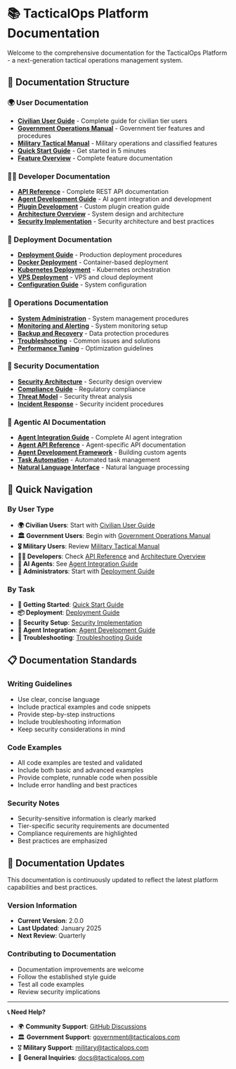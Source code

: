 # 📚 TacticalOps Platform Documentation

Welcome to the comprehensive documentation for the TacticalOps Platform - a next-generation tactical operations management system.

## 📖 Documentation Structure

### 🌍 User Documentation
- [**Civilian User Guide**](user-guides/civilian-guide.md) - Complete guide for civilian tier users
- [**Government Operations Manual**](user-guides/government-manual.md) - Government tier features and procedures
- [**Military Tactical Manual**](user-guides/military-manual.md) - Military operations and classified features
- [**Quick Start Guide**](user-guides/quick-start.md) - Get started in 5 minutes
- [**Feature Overview**](user-guides/features.md) - Complete feature documentation

### 👨‍💻 Developer Documentation
- [**API Reference**](api/README.md) - Complete REST API documentation
- [**Agent Development Guide**](agents/README.md) - AI agent integration and development
- [**Plugin Development**](plugins/README.md) - Custom plugin creation guide
- [**Architecture Overview**](architecture/README.md) - System design and architecture
- [**Security Implementation**](security/README.md) - Security architecture and best practices

### 🚀 Deployment Documentation
- [**Deployment Guide**](deployment/README.md) - Production deployment procedures
- [**Docker Deployment**](deployment/docker.md) - Container-based deployment
- [**Kubernetes Deployment**](deployment/kubernetes.md) - Kubernetes orchestration
- [**VPS Deployment**](deployment/vps.md) - VPS and cloud deployment
- [**Configuration Guide**](deployment/configuration.md) - System configuration

### 🔧 Operations Documentation
- [**System Administration**](operations/system-admin.md) - System management procedures
- [**Monitoring and Alerting**](operations/monitoring.md) - System monitoring setup
- [**Backup and Recovery**](operations/backup-recovery.md) - Data protection procedures
- [**Troubleshooting**](operations/troubleshooting.md) - Common issues and solutions
- [**Performance Tuning**](operations/performance.md) - Optimization guidelines

### 🔐 Security Documentation
- [**Security Architecture**](security/architecture.md) - Security design overview
- [**Compliance Guide**](security/compliance.md) - Regulatory compliance
- [**Threat Model**](security/threat-model.md) - Security threat analysis
- [**Incident Response**](security/incident-response.md) - Security incident procedures

### 🤖 Agentic AI Documentation
- [**Agent Integration Guide**](agents/integration.md) - Complete AI agent integration
- [**Agent API Reference**](agents/api-reference.md) - Agent-specific API documentation
- [**Agent Development Framework**](agents/development.md) - Building custom agents
- [**Task Automation**](agents/automation.md) - Automated task management
- [**Natural Language Interface**](agents/nlp.md) - Natural language processing

## 🎯 Quick Navigation

### By User Type
- **🌍 Civilian Users**: Start with [Civilian User Guide](user-guides/civilian-guide.md)
- **🏛️ Government Users**: Begin with [Government Operations Manual](user-guides/government-manual.md)
- **🎖️ Military Users**: Review [Military Tactical Manual](user-guides/military-manual.md)
- **👨‍💻 Developers**: Check [API Reference](api/README.md) and [Architecture Overview](architecture/README.md)
- **🤖 AI Agents**: See [Agent Integration Guide](agents/integration.md)
- **🔧 Administrators**: Start with [Deployment Guide](deployment/README.md)

### By Task
- **🚀 Getting Started**: [Quick Start Guide](user-guides/quick-start.md)
- **📦 Deployment**: [Deployment Guide](deployment/README.md)
- **🔐 Security Setup**: [Security Implementation](security/README.md)
- **🤖 Agent Integration**: [Agent Development Guide](agents/README.md)
- **🔧 Troubleshooting**: [Troubleshooting Guide](operations/troubleshooting.md)

## 📋 Documentation Standards

### Writing Guidelines
- Use clear, concise language
- Include practical examples and code snippets
- Provide step-by-step instructions
- Include troubleshooting information
- Keep security considerations in mind

### Code Examples
- All code examples are tested and validated
- Include both basic and advanced examples
- Provide complete, runnable code when possible
- Include error handling and best practices

### Security Notes
- Security-sensitive information is clearly marked
- Tier-specific security requirements are documented
- Compliance requirements are highlighted
- Best practices are emphasized

## 🔄 Documentation Updates

This documentation is continuously updated to reflect the latest platform capabilities and best practices. 

### Version Information
- **Current Version**: 2.0.0
- **Last Updated**: January 2025
- **Next Review**: Quarterly

### Contributing to Documentation
- Documentation improvements are welcome
- Follow the established style guide
- Test all code examples
- Review security implications

---

**📞 Need Help?**
- 🌍 **Community Support**: [GitHub Discussions](https://github.com/tacticalops/platform/discussions)
- 🏛️ **Government Support**: government@tacticalops.com
- 🎖️ **Military Support**: military@tacticalops.com
- 📧 **General Inquiries**: docs@tacticalops.com
